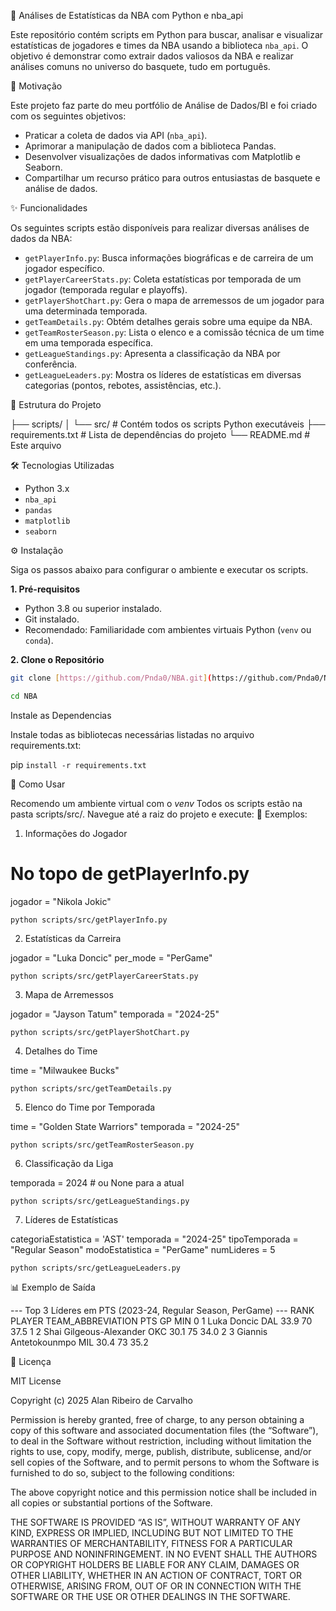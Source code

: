 🏀 Análises de Estatísticas da NBA com Python e nba_api

Este repositório contém scripts em Python para buscar, analisar e visualizar estatísticas de jogadores e times da NBA usando a biblioteca `nba_api`. O objetivo é demonstrar como extrair dados valiosos da NBA e realizar análises comuns no universo do basquete, tudo em português.

🎯 Motivação

Este projeto faz parte do meu portfólio de Análise de Dados/BI e foi criado com os seguintes objetivos:

* Praticar a coleta de dados via API (`nba_api`).
* Aprimorar a manipulação de dados com a biblioteca Pandas.
* Desenvolver visualizações de dados informativas com Matplotlib e Seaborn.
* Compartilhar um recurso prático para outros entusiastas de basquete e análise de dados.

✨ Funcionalidades

Os seguintes scripts estão disponíveis para realizar diversas análises de dados da NBA:

* `getPlayerInfo.py`: Busca informações biográficas e de carreira de um jogador específico.
* `getPlayerCareerStats.py`: Coleta estatísticas por temporada de um jogador (temporada regular e playoffs).
* `getPlayerShotChart.py`: Gera o mapa de arremessos de um jogador para uma determinada temporada.
* `getTeamDetails.py`: Obtém detalhes gerais sobre uma equipe da NBA.
* `getTeamRosterSeason.py`: Lista o elenco e a comissão técnica de um time em uma temporada específica.
* `getLeagueStandings.py`: Apresenta a classificação da NBA por conferência.
* `getLeagueLeaders.py`: Mostra os líderes de estatísticas em diversas categorias (pontos, rebotes, assistências, etc.).

📂 Estrutura do Projeto

├── scripts/
│ └── src/ # Contém todos os scripts Python executáveis
├── requirements.txt # Lista de dependências do projeto
└── README.md # Este arquivo


🛠️ Tecnologias Utilizadas

* Python 3.x
* `nba_api`
* `pandas`
* `matplotlib`
* `seaborn`

⚙️ Instalação

Siga os passos abaixo para configurar o ambiente e executar os scripts.

**1. Pré-requisitos**

* Python 3.8 ou superior instalado.
* Git instalado.
* Recomendado: Familiaridade com ambientes virtuais Python (`venv` ou `conda`).

**2. Clone o Repositório**

```bash
git clone [https://github.com/Pnda0/NBA.git](https://github.com/Pnda0/NBA.git)

cd NBA
```

Instale as Dependencias

Instale todas as bibliotecas necessárias listadas no arquivo requirements.txt:

pip ```install -r requirements.txt```


🚀 Como Usar

Recomendo um ambiente virtual com o *venv*
Todos os scripts estão na pasta scripts/src/. Navegue até a raiz do projeto e execute:
📌 Exemplos:
1. Informações do Jogador

# No topo de getPlayerInfo.py
jogador = "Nikola Jokic"

```python scripts/src/getPlayerInfo.py```

2. Estatísticas da Carreira

jogador = "Luka Doncic"
per_mode = "PerGame"

```python scripts/src/getPlayerCareerStats.py```

3. Mapa de Arremessos

jogador = "Jayson Tatum"
temporada = "2024-25"

```python scripts/src/getPlayerShotChart.py```

4. Detalhes do Time

time = "Milwaukee Bucks"

```python scripts/src/getTeamDetails.py```

5. Elenco do Time por Temporada

time = "Golden State Warriors"
temporada = "2024-25"

```python scripts/src/getTeamRosterSeason.py```

6. Classificação da Liga

temporada = 2024  # ou None para a atual

```python scripts/src/getLeagueStandings.py```

7. Líderes de Estatísticas

categoriaEstatistica = 'AST'
temporada = "2024-25"
tipoTemporada = "Regular Season"
modoEstatistica = "PerGame"
numLideres = 5

```python scripts/src/getLeagueLeaders.py```

📊 Exemplo de Saída

--- Top 3 Líderes em PTS (2023-24, Regular Season, PerGame) ---
   RANK            PLAYER TEAM_ABBREVIATION   PTS  GP   MIN
0     1     Luka Doncic               DAL  33.9  70  37.5
1     2  Shai Gilgeous-Alexander      OKC  30.1  75  34.0
2     3   Giannis Antetokounmpo       MIL  30.4  73  35.2

📄 Licença

MIT License

Copyright (c) 2025 Alan Ribeiro de Carvalho

Permission is hereby granted, free of charge, to any person obtaining a copy
of this software and associated documentation files (the “Software”), to deal
in the Software without restriction, including without limitation the rights
to use, copy, modify, merge, publish, distribute, sublicense, and/or sell
copies of the Software, and to permit persons to whom the Software is
furnished to do so, subject to the following conditions:

The above copyright notice and this permission notice shall be included in all
copies or substantial portions of the Software.

THE SOFTWARE IS PROVIDED “AS IS”, WITHOUT WARRANTY OF ANY KIND, EXPRESS OR
IMPLIED, INCLUDING BUT NOT LIMITED TO THE WARRANTIES OF MERCHANTABILITY,
FITNESS FOR A PARTICULAR PURPOSE AND NONINFRINGEMENT. IN NO EVENT SHALL THE
AUTHORS OR COPYRIGHT HOLDERS BE LIABLE FOR ANY CLAIM, DAMAGES OR OTHER
LIABILITY, WHETHER IN AN ACTION OF CONTRACT, TORT OR OTHERWISE, ARISING FROM,
OUT OF OR IN CONNECTION WITH THE SOFTWARE OR THE USE OR OTHER DEALINGS IN THE
SOFTWARE.

